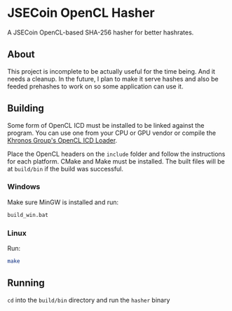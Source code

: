 # JSECoin OpenCL Hasher
A JSECoin OpenCL-based SHA-256 hasher for better hashrates.

## About
This project is incomplete to be actually useful for the time being. And it needs a cleanup.
In the future, I plan to make it serve hashes and also be feeded prehashes to work on so some application can use it.

## Building
Some form of OpenCL ICD must be installed to be linked against the program. You can use one from your CPU or GPU vendor or compile the [Khronos Group's OpenCL ICD Loader](https://github.com/KhronosGroup/OpenCL-ICD-Loader).

Place the OpenCL headers on the `include` folder and follow the instructions for each platform.
CMake and Make must be installed.
The built files will be at `build/bin` if the build was successful.

### Windows
Make sure MinGW is installed and run:
```bat
build_win.bat
```

### Linux
Run:
```sh
make
```

## Running
`cd` into the `build/bin` directory and run the `hasher` binary